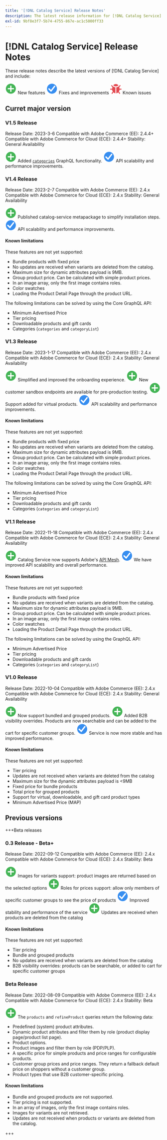 ```yaml
---
title: '[!DNL Catalog Service] Release Notes'
description: The latest release information for [!DNL Catalog Service] for Adobe Commerce.
exl-id: 9bf8e3f7-5b74-4755-867e-ac1c5000ff33
---
```

# [!DNL Catalog Service] Release Notes

These release notes describe the latest versions of [!DNL Catalog Service] and include:

![New](../assets/new.svg) New features
![Fix](../assets/fix.svg) Fixes and improvements
![Bug](../assets/bug.svg) Known issues

## Curret major version

### V1.5 Release

Release Date: 2023-3-6
Compatible with Adobe Commerce (EE): 2.4.4+
Compatible with Adobe Commerce for Cloud (ECE): 2.4.4+
Stability: General Availability

![New](../assets/new.svg) Added [`categories`](https://developer.adobe.com/commerce/webapi/graphql/schema/catalog-service/queries/categories/) GraphQL functionality.
![Fix](../assets/fix.svg) API scalability and performance improvements.

### V1.4 Release

Release Date: 2023-2-7
Compatible with Adobe Commerce (EE): 2.4.x
Compatible with Adobe Commerce for Cloud (ECE): 2.4.x
Stability: General Availability

![New](../assets/new.svg) Published catalog-service metapackage to simplify installation steps.
![Fix](../assets/fix.svg) API scalability and performance improvements.

#### Known limitations

These features are not yet supported:

* Bundle products with fixed price
* No updates are received when variants are deleted from the catalog.
* Maximum size for dynamic attributes payload is 9MB.
* Group product price. Can be calculated with simple product prices.
* In an image array, only the first image contains roles.
* Color swatches
* Loading the Product Detail Page through the product URL.

The following limitations can be solved by using the Core GraphQL API:

* Minimum Advertised Price
* Tier pricing
* Downloadable products and gift cards
* Categories (`categories` and `categoryList`)

### V1.3 Release

Release Date: 2023-1-17
Compatible with Adobe Commerce (EE): 2.4.x
Compatible with Adobe Commerce for Cloud (ECE): 2.4.x
Stability: General Availability

![New](../assets/new.svg) Simplified and improved the onboarding experience.
![New](../assets/new.svg) New customer sandbox endpoints are available for pre-production testing.
![New](../assets/new.svg) Support added for virtual products.
![Fix](../assets/fix.svg) API scalability and performance improvements.

#### Known limitations

These features are not yet supported:

* Bundle products with fixed price
* No updates are received when variants are deleted from the catalog.
* Maximum size for dynamic attributes payload is 9MB.
* Group product price. Can be calculated with simple product prices.
* In an image array, only the first image contains roles.
* Color swatches
* Loading the Product Detail Page through the product URL.

The following limitations can be solved by using the Core GraphQL API:

* Minimum Advertised Price
* Tier pricing
* Downloadable products and gift cards
* Categories (`categories` and `categoryList`)

### V1.1 Release

Release Date: 2022-11-18
Compatible with Adobe Commerce (EE): 2.4.x
Compatible with Adobe Commerce for Cloud (ECE): 2.4.x
Stability: General Availability

![New](../assets/new.svg) Catalog Service now supports Adobe's [API Mesh](https://developer.adobe.com/graphql-mesh-gateway/).
![Fix](../assets/fix.svg) We have improved API scalability and overall performance.

#### Known limitations

These features are not yet supported:

* Bundle products with fixed price
* No updates are received when variants are deleted from the catalog.
* Maximum size for dynamic attributes payload is 9MB.
* Group product price. Can be calculated with simple product prices.
* In an image array, only the first image contains roles.
* Color swatches
* Loading the Product Detail Page through the product URL.

The following limitations can be solved by using the GraphQL API:

* Minimum Advertised Price
* Tier pricing
* Downloadable products and gift cards
* Categories (`categories` and `categoryList`)

### V1.0 Release

Release Date: 2022-10-04
Compatible with Adobe Commerce (EE): 2.4.x
Compatible with Adobe Commerce for Cloud (ECE): 2.4.x
Stability: General Availability

![New](../assets/new.svg) Now support bundled and grouped products.
![New](../assets/new.svg) Added B2B visibility overrides. Products are now searchable and can be added to the cart for specific customer groups.
![Fix](../assets/fix.svg) Service is now more stable and has improved performance.

#### Known limitations

These features are not yet supported:

* Tier pricing
* Updates are not received when variants are deleted from the catalog
* Maximum size for the dynamic attributes payload is <9MB
* Fixed price for bundle products
* Total price for grouped products
* Support for virtual, downloadable, and gift card product types
* Minimum Advertised Price (MAP)

## Previous versions

+++Beta releases

### 0.3 Release - Beta+

Release Date: 2022-09-12
Compatible with Adobe Commerce (EE): 2.4.x
Compatible with Adobe Commerce for Cloud (ECE): 2.4.x
Stability: Beta

![New](../assets/new.svg) Images for variants support: product images are returned based on the selected options
![New](../assets/new.svg) Roles for prices support: allow only members of specific customer groups to see the price of products
![Fix](../assets/fix.svg) Improved stability and performance of the service
![New](../assets/new.svg) Updates are received when products are deleted from the catalog 

#### Known limitations

These features are not yet supported:

* Tier pricing
* Bundle and grouped products
* No updates are received when variants are deleted from the catalog
* B2B visibility overrides: products can be searchable, or added to cart for specific customer groups

### Beta Release

Release Date: 2022-08-09
Compatible with Adobe Commerce (EE): 2.4.x
Compatible with Adobe Commerce for Cloud (ECE): 2.4.x
Stability: Beta

![New](../assets/new.svg) The `products` and `refineProduct` queries return the following data:

* Predefined (system) product attributes.
* Dynamic product attributes and filter them by role (product display page/product list page).
* Product options.
* Product images and filter them by role (PDP/PLP).
* A specific price for simple products and price ranges for configurable products.
* Customer group prices and price ranges. They return a fallback default price on shoppers without a customer group.
* Product types that use B2B customer-specific pricing.

#### Known limitations

* Bundle and grouped products are not supported.
* Tier pricing is not supported.
* In an array of images, only the first image contains roles.
* Images for variants are not retrieved.
* Updates are not received when products or variants are deleted from the catalog.

+++